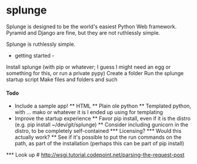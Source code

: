 # splunge
Splunge is designed to be the world's easiest Python Web framework. Pyramid and Django are fine, but they are not ruthlessly simple.

Splunge is ruthlessly simple.

- getting started -

Install splunge (with pip or whatever; I guess I might need an egg or something for this, or run a private pypy)
Create a folder
Run the splunge startup script
Make files and folders and such

#### Todo
* Include a sample app!
** HTML
** Plain ole python
** Templated python, with ... mako or whatever it is I ended up using for templating
* Improve the startup experience
** Favor pip install, even if it is the distro (e.g. pip install ~/dev/git/splunge)
** Consider including gunicorn in the distro, to be completely self-contained
*** Licensing?
*** Would this actually work?
** See if it's possible to put the run commands on the path, as part of the installation (perhaps this can be part of pip install)

*** Look up # http://wsgi.tutorial.codepoint.net/parsing-the-request-post
